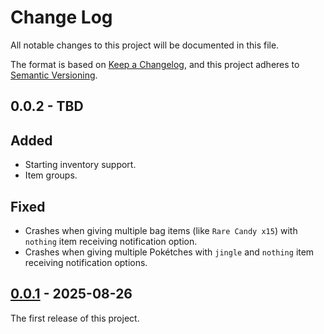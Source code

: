 # Change Log

All notable changes to this project will be documented in this file.

The format is based on [Keep a Changelog](https://keepachangelog.com/en/1.0.0/),
and this project adheres to [Semantic Versioning](https://semver.org/spec/v2.0.0.html).

## 0.0.2 - TBD
## Added
* Starting inventory support.
* Item groups.
## Fixed
* Crashes when giving multiple bag items (like `Rare Candy x15`) with `nothing` item receiving notification option.
* Crashes when giving multiple Pokétches with `jingle` and `nothing` item receiving notification options.

## [0.0.1] - 2025-08-26
The first release of this project.

[0.0.1]: https://github.com/ljtpetersen/platinum_archipelago/releases/tag/v0.0.1
